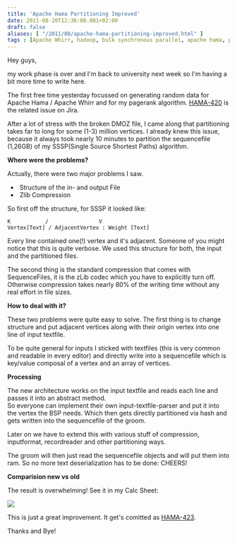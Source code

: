 ```yaml
---
title: 'Apache Hama Partitioning Improved'
date: 2011-08-20T12:36:00.001+02:00
draft: false
aliases: [ "/2011/08/apache-hama-partitioning-improved.html" ]
tags : [Apache Whirr, hadoop, bulk synchronous parallel, apache hama, partitiong, whirr, Apache Hadoop]
---
```


Hey guys,  
  
my work phase is over and I'm back to university next week so I'm having a bit more time to write here.  
  
The first free time yesterday focussed on generating random data for Apache Hama / Apache Whirr and for my pagerank algorithm. [HAMA-420](https://issues.apache.org/jira/browse/HAMA-420) is the related issue on Jira.  
  
After a lot of stress with the broken DMOZ file, I came along that partitioning takes far to long for some (1-3) million vertices. I already knew this issue, because it always took nearly 10 minutes to partition the sequencefile (1,26GB) of my SSSP(Single Source Shortest Paths) algorithm.  
  
**Where were the problems?**  
  
Actually, there were two major problems I saw.  

*    Structure of the in- and output File
*    Zlib Compression

So first off the structure, for SSSP it looked like:  
  
```
K           /                V   
Vertex[Text] / AdjacentVertex : Weight [Text]  
```  

Every line contained one(!) vertex and it's adjacent. Someone of you might notice that this is quite verbose.
We used this structure for both, the input and the partitioned files.  
  
The second thing is the standard compression that comes with SequenceFiles, it is the zLib codec which you have to explicitly turn off. Otherwise compression takes nearly 80% of the writing time without any real effort in file sizes.  
  
**How to deal with it?**  
  
These two problems were quite easy to solve. The first thing is to change structure and put adjacent vertices along with their origin vertex into one line of input textfile.  
  
To be quite general for inputs I sticked with textfiles (this is very common and readable in every editor) and directly write into a sequencefile which is key/value composal of a vertex and an array of vertices.  
  
**Processing**  
  
The new architecture works on the input textfile and reads each line and passes it into an abstract method.  
So everyone can implement their own input-textfile-parser and put it into the vertex the BSP needs. Which then gets directly partitioned via hash and gets written into the sequencefile of the groom.  
  
Later on we have to extend this with various stuff of compression, inputformat, recordreader and other partitioning ways.  
  
The groom will then just read the sequencefile objects and will put them into ram. So no more text deserialization has to be done: CHEERS!  
  
**Comparision new vs old**  
  
The result is overwhelming! See it in my Calc Sheet:  

[![](http://3.bp.blogspot.com/-Js2lDIfGysk/TotPhmgqJuI/AAAAAAAAAVk/RHx7ZlftE6Q/s1600/improvement.PNG)](http://3.bp.blogspot.com/-Js2lDIfGysk/TotPhmgqJuI/AAAAAAAAAVk/RHx7ZlftE6Q/s1600/improvement.PNG)

This is just a great improvement. It get's comitted as [HAMA-423](https://issues.apache.org/jira/browse/HAMA-423).  
  
Thanks and Bye!